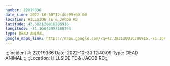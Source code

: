 ```yaml
---
number: 22019336
date_time: 2022-10-30T12:40:09+00:00
location: HILLSIDE TE & JACOB RD
latitude: 42.382120016208916
longitude: -71.16642997188794
type: DEAD ANIMAL
google_maps_link: https://maps.google.com/?q=42.382120016208916,-71.16642997188794
---
```


;;;Incident #: 22019336  Date: 2022-10-30 12:40:09   Type: DEAD ANIMAL;;;;;;Location: HILLSIDE TE & JACOB RD;;;
